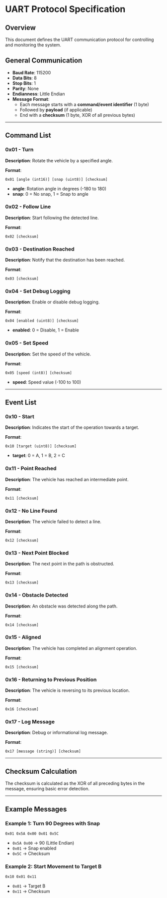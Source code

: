 # UART Protocol Specification

## Overview

This document defines the UART communication protocol for controlling and monitoring the system.

## General Communication

- **Baud Rate**: 115200
- **Data Bits**: 8
- **Stop Bits**: 1
- **Parity**: None
- **Endianness**: Little Endian
- **Message Format**:
  - Each message starts with a **command/event identifier** (1 byte)
  - Followed by **payload** (if applicable)
  - End with a **checksum** (1 byte, XOR of all previous bytes)

---

## Command List

### 0x01 - Turn

**Description**: Rotate the vehicle by a specified angle.

**Format**:

```
0x01 [angle (int16)] [snap (uint8)] [checksum]
```

- **angle**: Rotation angle in degrees (-180 to 180)
- **snap**: 0 = No snap, 1 = Snap to angle

### 0x02 - Follow Line

**Description**: Start following the detected line.

**Format**:

```
0x02 [checksum]
```

### 0x03 - Destination Reached

**Description**: Notify that the destination has been reached.

**Format**:

```
0x03 [checksum]
```

### 0x04 - Set Debug Logging

**Description**: Enable or disable debug logging.

**Format**:

```
0x04 [enabled (uint8)] [checksum]
```

- **enabled**: 0 = Disable, 1 = Enable

### 0x05 - Set Speed

**Description**: Set the speed of the vehicle.

**Format**:

```
0x05 [speed (int8)] [checksum]
```

- **speed**: Speed value (-100 to 100)

---

## Event List

### 0x10 - Start

**Description**: Indicates the start of the operation towards a target.

**Format**:

```
0x10 [target (uint8)] [checksum]
```

- **target**: 0 = A, 1 = B, 2 = C

### 0x11 - Point Reached

**Description**: The vehicle has reached an intermediate point.

**Format**:

```
0x11 [checksum]
```

### 0x12 - No Line Found

**Description**: The vehicle failed to detect a line.

**Format**:

```
0x12 [checksum]
```

### 0x13 - Next Point Blocked

**Description**: The next point in the path is obstructed.

**Format**:

```
0x13 [checksum]
```

### 0x14 - Obstacle Detected

**Description**: An obstacle was detected along the path.

**Format**:

```
0x14 [checksum]
```

### 0x15 - Aligned

**Description**: The vehicle has completed an alignment operation.

**Format**:

```
0x15 [checksum]
```

### 0x16 - Returning to Previous Position

**Description**: The vehicle is reversing to its previous location.

**Format**:

```
0x16 [checksum]
```

### 0x17 - Log Message

**Description**: Debug or informational log message.

**Format**:

```
0x17 [message (string)] [checksum]
```

---

## Checksum Calculation

The checksum is calculated as the XOR of all preceding bytes in the message, ensuring basic error detection.

---

## Example Messages

### Example 1: Turn 90 Degrees with Snap

```
0x01 0x5A 0x00 0x01 0x5C
```

- `0x5A 0x00` → 90 (Little Endian)
- `0x01` → Snap enabled
- `0x5C` → Checksum

### Example 2: Start Movement to Target B

```
0x10 0x01 0x11
```

- `0x01` → Target B
- `0x11` → Checksum
